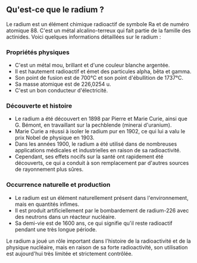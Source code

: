 ## Qu'est-ce que le radium ?

Le radium est un élément chimique radioactif de symbole Ra et de numéro atomique 88. C'est un métal alcalino-terreux qui fait partie de la famille des actinides. Voici quelques informations détaillées sur le radium :

### Propriétés physiques

- C'est un métal mou, brillant et d'une couleur blanche argentée.
- Il est hautement radioactif et émet des particules alpha, bêta et gamma.
- Son point de fusion est de 700°C et son point d'ébullition de 1737°C.
- Sa masse atomique est de 226,0254 u.
- C'est un bon conducteur d'électricité.

### Découverte et histoire

- Le radium a été découvert en 1898 par Pierre et Marie Curie, ainsi que G. Bémont, en travaillant sur la pechblende (minerai d'uranium).
- Marie Curie a réussi à isoler le radium pur en 1902, ce qui lui a valu le prix Nobel de physique en 1903.
- Dans les années 1900, le radium a été utilisé dans de nombreuses applications médicales et industrielles en raison de sa radioactivité.
- Cependant, ses effets nocifs sur la santé ont rapidement été découverts, ce qui a conduit à son remplacement par d'autres sources de rayonnement plus sûres.

### Occurrence naturelle et production

- Le radium est un élément naturellement présent dans l'environnement, mais en quantités infimes.
- Il est produit artificiellement par le bombardement de radium-226 avec des neutrons dans un réacteur nucléaire.
- Sa demi-vie est de 1600 ans, ce qui signifie qu'il reste radioactif pendant une très longue période.

Le radium a joué un rôle important dans l'histoire de la radioactivité et de la physique nucléaire, mais en raison de sa forte radioactivité, son utilisation est aujourd'hui très limitée et strictement contrôlée.